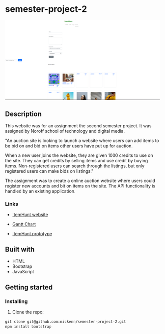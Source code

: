 # semester-project-2

<img src="/ItemHunt-screenshot.png" alt="Screenshot of the ItemHunt website on desktop">

## Description

This website was for an assignment the second semester project. It was assigned by Noroff school of technology and digital media.

"An auction site is looking to launch a website where users can add items to be bid on and bid on items other users have put up for auction.

When a new user joins the website, they are given 1000 credits to use on the site. They can get credits by selling items and use credit by buying items. Non-registered users can search through the listings, but only registered users can make bids on listings."

The assignment was to create a online auction website where users could register new accounts and bit on items on the site. The API functionality is handled by an existing application.

### Links

- <a href="https://spectacular-mousse-1a00dd.netlify.app/" target="_blank">ItemHunt website</a>

- <a href="https://github.com/users/Nickenn/projects/4/views/1" target="_blank">Gantt Chart</a>

- <a href="https://xd.adobe.com/view/459eccb7-936a-4793-acd7-8d6d35db7111-10cd/" target="_blank">ItemHunt prototype</a>

## Built with

- HTML
- Bootstrap
- JavaScript

## Getting started

### Installing

1. Clone the repo:

```
git clone git@github.com:nickenn/semester-project-2.git
npm install bootstrap
```
